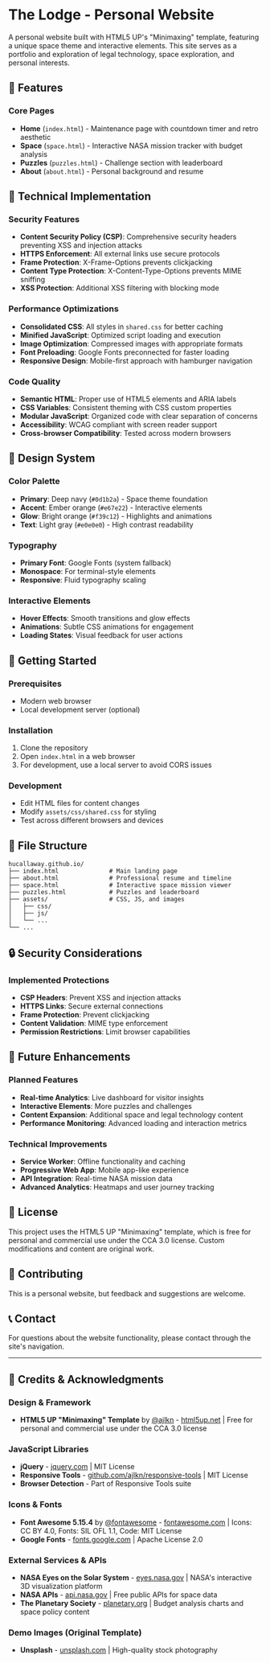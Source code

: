# The Lodge - Personal Website

A personal website built with HTML5 UP's "Minimaxing" template, featuring a unique space theme and interactive elements. This site serves as a portfolio and exploration of legal technology, space exploration, and personal interests.

## 🌟 Features

### Core Pages
- **Home** (`index.html`) - Maintenance page with countdown timer and retro aesthetic
- **Space** (`space.html`) - Interactive NASA mission tracker with budget analysis
- **Puzzles** (`puzzles.html`) - Challenge section with leaderboard
- **About** (`about.html`) - Personal background and resume

## 🔧 Technical Implementation

### Security Features
- **Content Security Policy (CSP)**: Comprehensive security headers preventing XSS and injection attacks
- **HTTPS Enforcement**: All external links use secure protocols
- **Frame Protection**: X-Frame-Options prevents clickjacking
- **Content Type Protection**: X-Content-Type-Options prevents MIME sniffing
- **XSS Protection**: Additional XSS filtering with blocking mode

### Performance Optimizations
- **Consolidated CSS**: All styles in `shared.css` for better caching
- **Minified JavaScript**: Optimized script loading and execution
- **Image Optimization**: Compressed images with appropriate formats
- **Font Preloading**: Google Fonts preconnected for faster loading
- **Responsive Design**: Mobile-first approach with hamburger navigation

### Code Quality
- **Semantic HTML**: Proper use of HTML5 elements and ARIA labels
- **CSS Variables**: Consistent theming with CSS custom properties
- **Modular JavaScript**: Organized code with clear separation of concerns
- **Accessibility**: WCAG compliant with screen reader support
- **Cross-browser Compatibility**: Tested across modern browsers

## 🎨 Design System

### Color Palette
- **Primary**: Deep navy (`#0d1b2a`) - Space theme foundation
- **Accent**: Ember orange (`#e67e22`) - Interactive elements
- **Glow**: Bright orange (`#f39c12`) - Highlights and animations
- **Text**: Light gray (`#e0e0e0`) - High contrast readability

### Typography
- **Primary Font**: Google Fonts (system fallback)
- **Monospace**: For terminal-style elements
- **Responsive**: Fluid typography scaling

### Interactive Elements
- **Hover Effects**: Smooth transitions and glow effects
- **Animations**: Subtle CSS animations for engagement
- **Loading States**: Visual feedback for user actions

## 🚀 Getting Started

### Prerequisites
- Modern web browser
- Local development server (optional)

### Installation
1. Clone the repository
2. Open `index.html` in a web browser
3. For development, use a local server to avoid CORS issues

### Development
- Edit HTML files for content changes
- Modify `assets/css/shared.css` for styling
- Test across different browsers and devices

## 📁 File Structure

```
hucallaway.github.io/
├── index.html              # Main landing page
├── about.html              # Professional resume and timeline
├── space.html              # Interactive space mission viewer
├── puzzles.html            # Puzzles and leaderboard
├── assets/                 # CSS, JS, and images
│   ├── css/
│   ├── js/
│   └── ...
└── ...
```

## 🔒 Security Considerations

### Implemented Protections
- **CSP Headers**: Prevent XSS and injection attacks
- **HTTPS Links**: Secure external connections
- **Frame Protection**: Prevent clickjacking
- **Content Validation**: MIME type enforcement
- **Permission Restrictions**: Limit browser capabilities

## 🎯 Future Enhancements

### Planned Features
- **Real-time Analytics**: Live dashboard for visitor insights
- **Interactive Elements**: More puzzles and challenges
- **Content Expansion**: Additional space and legal technology content
- **Performance Monitoring**: Advanced loading and interaction metrics

### Technical Improvements
- **Service Worker**: Offline functionality and caching
- **Progressive Web App**: Mobile app-like experience
- **API Integration**: Real-time NASA mission data
- **Advanced Analytics**: Heatmaps and user journey tracking

## 📄 License

This project uses the HTML5 UP "Minimaxing" template, which is free for personal and commercial use under the CCA 3.0 license. Custom modifications and content are original work.

## 🤝 Contributing

This is a personal website, but feedback and suggestions are welcome.

## 📞 Contact

For questions about the website functionality, please contact through the site's navigation.

---

## 🙏 Credits & Acknowledgments

### Design & Framework
- **HTML5 UP "Minimaxing" Template** by [@ajlkn](https://twitter.com/ajlkn) - [html5up.net](https://html5up.net) | Free for personal and commercial use under the CCA 3.0 license

### JavaScript Libraries
- **jQuery** - [jquery.com](https://jquery.com) | MIT License
- **Responsive Tools** - [github.com/ajlkn/responsive-tools](https://github.com/ajlkn/responsive-tools) | MIT License
- **Browser Detection** - Part of Responsive Tools suite

### Icons & Fonts
- **Font Awesome 5.15.4** by [@fontawesome](https://fontawesome.com) - [fontawesome.com](https://fontawesome.com) | Icons: CC BY 4.0, Fonts: SIL OFL 1.1, Code: MIT License
- **Google Fonts** - [fonts.google.com](https://fonts.google.com) | Apache License 2.0

### External Services & APIs
- **NASA Eyes on the Solar System** - [eyes.nasa.gov](https://eyes.nasa.gov) | NASA's interactive 3D visualization platform
- **NASA APIs** - [api.nasa.gov](https://api.nasa.gov) | Free public APIs for space data
- **The Planetary Society** - [planetary.org](https://planetary.org) | Budget analysis charts and space policy content

### Demo Images (Original Template)
- **Unsplash** - [unsplash.com](https://unsplash.com) | High-quality stock photography 